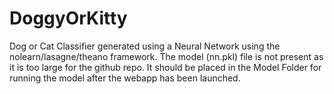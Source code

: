 # DoggyOrKitty

Dog or Cat Classifier generated using a Neural Network using the nolearn/lasagne/theano framework. The model (nn.pkl) file is not present as it is too large for the github repo. It should be placed in the Model Folder for running the model after the webapp has been launched.
